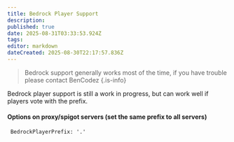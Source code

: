 ```yaml
---
title: Bedrock Player Support
description: 
published: true
date: 2025-08-31T03:33:53.924Z
tags: 
editor: markdown
dateCreated: 2025-08-30T22:17:57.836Z
---
```


> Bedrock support generally works most of the time, if you have trouble please contact BenCodez
{.is-info}


Bedrock player support is still a work in progress, but can work well if players vote with the prefix.

#### Options on proxy/spigot servers (set the same prefix to all servers)

     BedrockPlayerPrefix: '.'

